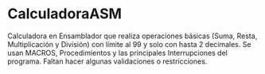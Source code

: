 # CalculadoraASM
Calculadora en Ensamblador que realiza operaciones básicas (Suma, Resta, Multiplicación y División) con límite al 99 y solo con hasta 2 decimales.
Se usan MACROS, Procedimientos y las principales Interrupciones del programa. Faltan hacer algunas validaciones o restricciones.
